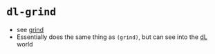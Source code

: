 `dl-grind`
========

- see [grind](pages/grind.md)
- Essentially does the same thing as `(grind)`, but can see into the [dL](pages/dl.md) world
